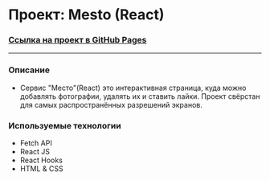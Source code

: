 # **Проект: Mesto (React)**

### [Ссылка на проект в GitHub Pages](https://svtlife.github.io/mesto-react/)

---

### **Описание**

- Сервис "Место"(React) это интерактивная страница, куда можно добавлять фотографии, удалять их и ставить лайки. Проект свёрстан для самых распространённых разрешений экранов.

### **Используемые технологии**

- Fetch API
- React JS
- React Hooks
- HTML & CSS
